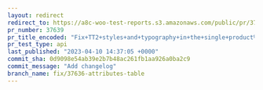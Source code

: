 ```yaml
---
layout: redirect
redirect_to: https://a8c-woo-test-reports.s3.amazonaws.com/public/pr/37639/api/index.html
pr_number: 37639
pr_title_encoded: "Fix+TT2+styles+and+typography+in+the+single+product%27s+attributes+table"
pr_test_type: api
last_published: "2023-04-10 14:37:05 +0000"
commit_sha: 0d9098e54ab39e2b7b48ac261fb1aa926a0ba2c9
commit_message: "Add changelog"
branch_name: fix/37636-attributes-table
---
```


